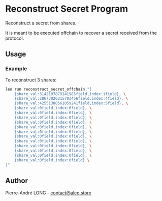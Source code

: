 # Reconstruct Secret Program

Reconstruct a secret from shares.

It is meant to be executed offchain to recover a secret received from the protocol.

## Usage

### Example

To reconstruct 3 shares:

```bash
leo run reconstruct_secret_offchain "[
    {share_val:3142197879141985field,index:1field}, \
    {share_val:28673026215703456field,index:4field}, \
    {share_val:42551380561059241field,index:5field}, \
    {share_val:0field,index:0field}, \
    {share_val:0field,index:0field}, \
    {share_val:0field,index:0field}, \
    {share_val:0field,index:0field}, \
    {share_val:0field,index:0field}, \
    {share_val:0field,index:0field}, \
    {share_val:0field,index:0field}, \
    {share_val:0field,index:0field}, \
    {share_val:0field,index:0field}, \
    {share_val:0field,index:0field}, \
    {share_val:0field,index:0field}, \
    {share_val:0field,index:0field} \
]"
```

## Author

Pierre-André LONG - <contact@aleo.store>
